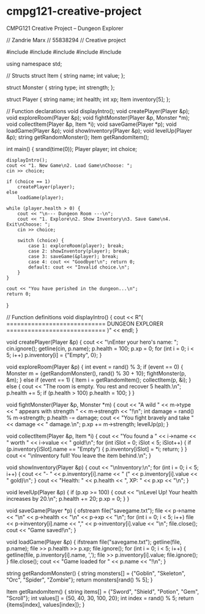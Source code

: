 # cmpg121-creative-project
CMPG121 Creative Project – Dungeon Explorer

// Zandrie Marx
// 55838294
// Creative project

#include <iostream>
#include <fstream>
#include <string>
#include <cstdlib>
#include <ctime>

using namespace std;

// Structs
struct Item {
    string name;
    int value;
};

struct Monster {
    string type;
    int strength;
};

struct Player {
    string name;
    int health;
    int xp;
    Item inventory[5];
};

// Function declarations
void displayIntro();
void createPlayer(Player &p);
void exploreRoom(Player &p);
void fightMonster(Player &p, Monster *m);
void collectItem(Player &p, Item *i);
void saveGame(Player *p);
void loadGame(Player &p);
void showInventory(Player &p);
void levelUp(Player &p);
string getRandomMonster();
Item getRandomItem();

int main() {
    srand(time(0));
    Player player;
    int choice;

    displayIntro();
    cout << "1. New Game\n2. Load Game\nChoose: ";
    cin >> choice;

    if (choice == 1)
        createPlayer(player);
    else
        loadGame(player);

    while (player.health > 0) {
        cout << "\n--- Dungeon Room ---\n";
        cout << "1. Explore\n2. Show Inventory\n3. Save Game\n4. Exit\nChoose: ";
        cin >> choice;

        switch (choice) {
            case 1: exploreRoom(player); break;
            case 2: showInventory(player); break;
            case 3: saveGame(&player); break;
            case 4: cout << "Goodbye!\n"; return 0;
            default: cout << "Invalid choice.\n";
        }
    }

    cout << "You have perished in the dungeon...\n";
    return 0;
}

// Function definitions
void displayIntro() {
    cout << R"(
    ============================
       DUNGEON EXPLORER
    ============================
    )" << endl;
}

void createPlayer(Player &p) {
    cout << "\nEnter your hero's name: ";
    cin.ignore();
    getline(cin, p.name);
    p.health = 100;
    p.xp = 0;
    for (int i = 0; i < 5; i++) p.inventory[i] = {"Empty", 0};
}

void exploreRoom(Player &p) {
    int event = rand() % 3;
    if (event == 0) {
        Monster m = {getRandomMonster(), rand() % 30 + 10};
        fightMonster(p, &m);
    } else if (event == 1) {
        Item i = getRandomItem();
        collectItem(p, &i);
    } else {
        cout << "The room is empty. You rest and recover 5 health.\n";
        p.health += 5;
        if (p.health > 100) p.health = 100;
    }
}

void fightMonster(Player &p, Monster *m) {
    cout << "A wild " << m->type << " appears with strength " << m->strength << "!\n";
    int damage = rand() % m->strength;
    p.health -= damage;
    cout << "You fight bravely and take " << damage << " damage.\n";
    p.xp += m->strength;
    levelUp(p);
}

void collectItem(Player &p, Item *i) {
    cout << "You found a " << i->name << " worth " << i->value << " gold!\n";
    for (int iSlot = 0; iSlot < 5; iSlot++) {
        if (p.inventory[iSlot].name == "Empty") {
            p.inventory[iSlot] = *i;
            return;
        }
    }
    cout << "\nInventory full! You leave the item behind.\n";
}

void showInventory(Player &p) {
    cout << "\nInventory:\n";
    for (int i = 0; i < 5; i++) {
        cout << "- " << p.inventory[i].name << " (" << p.inventory[i].value << " gold)\n";
    }
    cout << "Health: " << p.health << ", XP: " << p.xp << "\n";
}

void levelUp(Player &p) {
    if (p.xp >= 100) {
        cout << "\nLevel Up! Your health increases by 20.\n";
        p.health += 20;
        p.xp = 0;
    }
}

void saveGame(Player *p) {
    ofstream file("savegame.txt");
    file << p->name << "\n" << p->health << "\n" << p->xp << "\n";
    for (int i = 0; i < 5; i++)
        file << p->inventory[i].name << "," << p->inventory[i].value << "\n";
    file.close();
    cout << "Game saved!\n";
}

void loadGame(Player &p) {
    ifstream file("savegame.txt");
    getline(file, p.name);
    file >> p.health >> p.xp;
    file.ignore();
    for (int i = 0; i < 5; i++) {
        getline(file, p.inventory[i].name, ',');
        file >> p.inventory[i].value;
        file.ignore();
    }
    file.close();
    cout << "Game loaded for " << p.name << "!\n";
}

string getRandomMonster() {
    string monsters[] = {"Goblin", "Skeleton", "Orc", "Spider", "Zombie"};
    return monsters[rand() % 5];
}

Item getRandomItem() {
    string items[] = {"Sword", "Shield", "Potion", "Gem", "Scroll"};
    int values[] = {50, 40, 30, 100, 20};
    int index = rand() % 5;
    return {items[index], values[index]};
}
